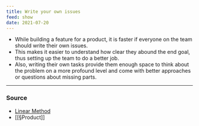 ```yaml
---
title: Write your own issues
feed: show
date: 2021-07-20
---
```


- While building a feature for a product, it is faster if everyone on the team should write their own issues. 
- This makes it easier to understand how clear they abound the end goal, thus setting up the team to do a better job.
- Also, writing their own tasks provide them enough space to think about the problem on a more profound level and come with better approaches or questions about missing parts. 

---

### Source 
- [Linear Method](https://linear.app/method)
- [[§Product]]